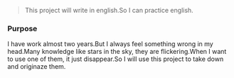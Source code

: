 > This project will write in english.So I can practice english.

### Purpose

I have work almost two years.But I always feel something wrong in my head.Many knowledge like stars in the sky, they are flickering.When I want to use one of them, it just disappear.So I will use this project to take down and originaze them.